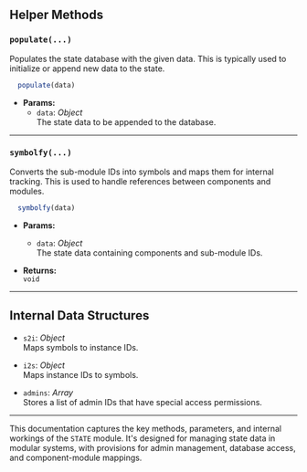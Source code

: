 
## Helper Methods

### `populate(...)`
Populates the state database with the given data. This is typically used to initialize or append new data to the state.

```js
  populate(data)
```
- **Params:**
  - `data`: *Object*  
    The state data to be appended to the database.

---

### `symbolfy(...)`
Converts the sub-module IDs into symbols and maps them for internal tracking. This is used to handle references between components and modules.

```js
  symbolfy(data)
```
- **Params:**
  - `data`: *Object*  
    The state data containing components and sub-module IDs.

- **Returns:**  
  `void`

---

## Internal Data Structures

- `s2i`: *Object*  
  Maps symbols to instance IDs.
  
- `i2s`: *Object*  
  Maps instance IDs to symbols.
  
- `admins`: *Array*  
  Stores a list of admin IDs that have special access permissions.

---

This documentation captures the key methods, parameters, and internal workings of the `STATE` module. It's designed for managing state data in modular systems, with provisions for admin management, database access, and component-module mappings.